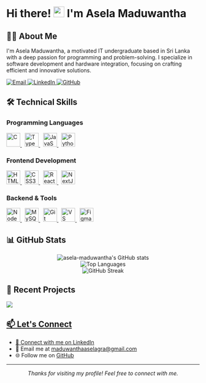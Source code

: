 # Hi there! <img src="https://user-images.githubusercontent.com/18350557/176309783-0785949b-9127-417c-8b55-ab5a4333674e.gif" width="28px" alt="waving hand"> I'm Asela Maduwantha

## 👨‍💻 About Me
I'm Asela Maduwantha, a motivated IT undergraduate based in Sri Lanka with a deep passion for programming and problem-solving. I specialize in software development and hardware integration, focusing on crafting efficient and innovative solutions.

<div align="left">
  <a href="mailto:maduwanthaaselagra@gmail.com">
    <img src="https://img.shields.io/badge/Email-Contact%20Me-blue?style=for-the-badge&logo=gmail" alt="Email"/>
  </a>
  <a href="https://www.linkedin.com/in/asela-maduwantha">
    <img src="https://img.shields.io/badge/LinkedIn-Connect-blue?style=for-the-badge&logo=linkedin" alt="LinkedIn"/>
  </a>
  <a href="https://github.com/asela-maduwantha">
    <img src="https://img.shields.io/badge/GitHub-Follow-blue?style=for-the-badge&logo=github" alt="GitHub"/>
  </a>
</div>

## 🛠️ Technical Skills

### Programming Languages
<p align="left">
  <a href="https://docs.microsoft.com/en-us/cpp/?view=msvc-170" target="_blank" rel="noreferrer">
    <img src="https://raw.githubusercontent.com/danielcranney/readme-generator/main/public/icons/skills/c-colored.svg" width="36" height="36" alt="C" />
  </a>&nbsp;
  <a href="https://www.typescriptlang.org/" target="_blank" rel="noreferrer">
    <img src="https://raw.githubusercontent.com/danielcranney/readme-generator/main/public/icons/skills/typescript-colored.svg" width="36" height="36" alt="TypeScript" />
  </a>&nbsp;
  <a href="https://developer.mozilla.org/en-US/docs/Web/JavaScript" target="_blank" rel="noreferrer">
    <img src="https://raw.githubusercontent.com/danielcranney/readme-generator/main/public/icons/skills/javascript-colored.svg" width="36" height="36" alt="JavaScript" />
  </a>&nbsp;
  <a href="https://www.python.org/" target="_blank" rel="noreferrer">
    <img src="https://raw.githubusercontent.com/danielcranney/readme-generator/main/public/icons/skills/python-colored.svg" width="36" height="36" alt="Python" />
  </a>
</p>

### Frontend Development
<p align="left">
  <a href="https://developer.mozilla.org/en-US/docs/Glossary/HTML5" target="_blank" rel="noreferrer">
    <img src="https://raw.githubusercontent.com/danielcranney/readme-generator/main/public/icons/skills/html5-colored.svg" width="36" height="36" alt="HTML5" />
  </a>&nbsp;
  <a href="https://www.w3.org/TR/CSS/#css" target="_blank" rel="noreferrer">
    <img src="https://raw.githubusercontent.com/danielcranney/readme-generator/main/public/icons/skills/css3-colored.svg" width="36" height="36" alt="CSS3" />
  </a>&nbsp;
  <a href="https://reactjs.org/" target="_blank" rel="noreferrer">
    <img src="https://raw.githubusercontent.com/danielcranney/readme-generator/main/public/icons/skills/react-colored.svg" width="36" height="36" alt="React" />
  </a>&nbsp;
  <a href="https://nextjs.org/docs" target="_blank" rel="noreferrer">
    <img src="https://raw.githubusercontent.com/danielcranney/readme-generator/main/public/icons/skills/nextjs-colored.svg" width="36" height="36" alt="NextJs" />
  </a>
</p>

### Backend & Tools
<p align="left">
  <a href="https://nodejs.org/en/" target="_blank" rel="noreferrer">
    <img src="https://raw.githubusercontent.com/danielcranney/readme-generator/main/public/icons/skills/nodejs-colored.svg" width="36" height="36" alt="NodeJS" />
  </a>&nbsp;
  <a href="https://www.mysql.com/" target="_blank" rel="noreferrer">
    <img src="https://raw.githubusercontent.com/danielcranney/readme-generator/main/public/icons/skills/mysql-colored.svg" width="36" height="36" alt="MySQL" />
  </a>&nbsp;
  <a href="https://git-scm.com/" target="_blank" rel="noreferrer">
    <img src="https://raw.githubusercontent.com/danielcranney/readme-generator/main/public/icons/skills/git-colored.svg" width="36" height="36" alt="Git" />
  </a>&nbsp;
  <a href="https://code.visualstudio.com/" target="_blank" rel="noreferrer">
    <img src="https://raw.githubusercontent.com/danielcranney/readme-generator/main/public/icons/skills/visualstudiocode.svg" width="36" height="36" alt="VS Code" />
  </a>&nbsp;
  <a href="https://www.figma.com/" target="_blank" rel="noreferrer">
    <img src="https://raw.githubusercontent.com/danielcranney/readme-generator/main/public/icons/skills/figma-colored.svg" width="36" height="36" alt="Figma" />
  </a>
</p>

## 📊 GitHub Stats

<div align="center">
  <img src="https://github-readme-stats.vercel.app/api?username=asela-maduwantha&show_icons=true&hide=&count_private=true&title_color=0891b2&text_color=ffffff&icon_color=0891b2&bg_color=1c1917&hide_border=true&show_icons=true" alt="asela-maduwantha's GitHub stats" />
</div>
<div align="center">
  <img src="https://github-readme-stats.vercel.app/api/top-langs/?username=asela-maduwantha&langs_count=6&layout=compact&title_color=0891b2&text_color=ffffff&icon_color=0891b2&bg_color=1c1917&hide_border=true" alt="Top Languages" />
</div>

<div align="center">
  <img src="https://github-readme-streak-stats.herokuapp.com/?user=asela-maduwantha&stroke=ffffff&background=1c1917&ring=0891b2&fire=0891b2&currStreakNum=ffffff&currStreakLabel=0891b2&sideNums=ffffff&sideLabels=ffffff&dates=ffffff&hide_border=true" alt="GitHub Streak" />
</div>

## 🌟 Recent Projects
<!-- Add 2-3 of your best projects here -->
<div align="left">
  <a href="https://github.com/asela-maduwantha/artz_usha_be">
    <img src="https://github-readme-stats.vercel.app/api/pin/?username=asela-maduwantha&repo=artz_usha_be&title_color=0891b2&text_color=ffffff&icon_color=0891b2&bg_color=1c1917&hide_border=true" />
</div>

## 📫 Let's Connect
- 💼 Connect with me on [LinkedIn](https://www.linkedin.com/in/asela-maduwantha)
- 📧 Email me at [maduwanthaaselagra@gmail.com](mailto:maduwanthaaselagra@gmail.com)
- 🌐 Follow me on [GitHub](https://github.com/asela-maduwantha)

---
<div align="center">
  <i>Thanks for visiting my profile! Feel free to connect with me.</i>
</div>
